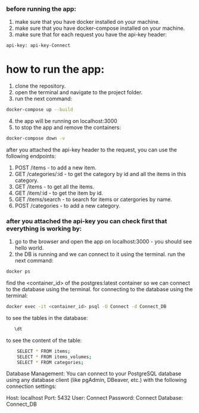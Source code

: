 ### before running the app:
1. make sure that you have docker installed on your machine.
2. make sure that you have docker-compose installed on your machine.
3. make sure that for each request you have the api-key header:
```bash
api-key: api-key-Connect
```

# how to run the app:
1. clone the repository.
2. open the terminal and navigate to the project folder.
3. run the next command:
```bash
docker-compose up --build
```
4. the app will be running on localhost:3000
5. to stop the app and remove the containers:
```bash
docker-compose down -v 
```


after you attached the api-key header to the request, you can use the following endpoints:
1. POST /items - to add a new item.
2. GET /categories/:id - to get the category by id and all the items in this category.
3. GET /items - to get all the items.
4. GET /item/:id - to get the item by id.
6. GET /items/search - to search for items or catergories by name.
7. POST /categories - to add a new category.

### after you attached the api-key you can check first that everything is working by:
1. go to the browser and open the app on localhost:3000 - you should see hello world.
2. the DB is running and we can connect to it using the terminal.
 run the next command:
 ```bash
 docker ps
 ```
 find the <container_id> of the postgres:latest container so we can connect to the database using the terminal.
 for connecting to the database using the terminal:
 ```bash
 docker exec -it <container_id> psql -U Connect -d Connect_DB
 ```

 to see the tables in the database:
 ```bash
    \dt
```

to see the content of the table:
```bash
    SELECT * FROM items;
    SELECT * FROM items_volumes;
    SELECT * FROM categories;
```


Database Management: You can connect to your PostgreSQL database using any database client (like pgAdmin, DBeaver, etc.) with the following connection settings:

Host: localhost
Port: 5432
User: Connect
Password: Connect
Database: Connect_DB
